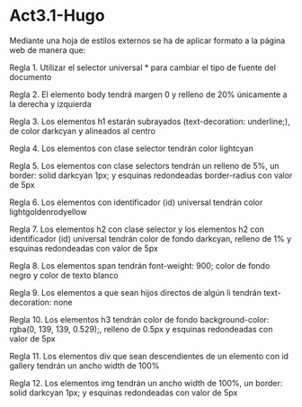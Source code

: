 # Act3.1-Hugo

Mediante una hoja de estilos externos se ha de aplicar formato a la página web de manera que:

Regla 1. Utilizar el selector universal * para cambiar el tipo de fuente del documento

Regla 2. El elemento body tendrá margen 0 y relleno de 20% únicamente a la derecha y izquierda

Regla 3. Los elementos h1 estarán subrayados (text-decoration: underline;), de color darkcyan y alineados al centro

Regla 4. Los elementos con clase selector tendrán color lightcyan

Regla 5. Los elementos con clase selectors tendrán un relleno de 5%, un border: solid darkcyan 1px; y esquinas redondeadas border-radius con valor de 5px

Regla 6. Los elementos con identificador (id) universal tendrán color lightgoldenrodyellow

Regla 7. Los elementos h2 con clase selector y los elementos h2 con identificador (id) universal tendrán color de fondo darkcyan, relleno de 1% y esquinas redondeadas con valor de 5px

Regla 8. Los elementos span tendrán font-weight: 900; color de fondo negro y color de texto blanco

Regla 9. Los elementos a que sean hijos directos de algún li tendrán text-decoration: none

Regla 10. Los elementos h3 tendrán color de fondo background-color: rgba(0, 139, 139, 0.529);, relleno de 0.5px y esquinas redondeadas con valor de 5px

Regla 11. Los elementos div que sean descendientes de un elemento con id gallery tendrán un ancho width de 100%

Regla 12. Los elementos img tendrán un ancho width de 100%, un border: solid darkcyan 1px; y esquinas redondeadas con valor de 5px

